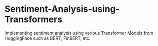 # Sentiment-Analysis-using-Transformers
Implementing sentiment analysis using various Transformer Models from HuggingFace such as BERT, FinBERT, etc. 
